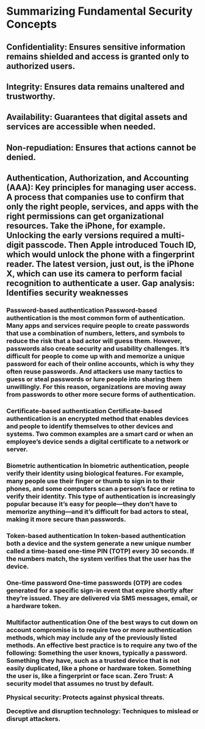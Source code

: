 
 <h1> Summarizing Fundamental Security Concepts
  <h2> Confidentiality: Ensures sensitive information remains shielded and access is granted only to authorized users.
  <h2> Integrity: Ensures data remains unaltered and trustworthy.
  <h2> Availability: Guarantees that digital assets and services are accessible when needed.
  <h2> Non-repudiation: Ensures that actions cannot be denied.
    <h2>
    </table> Authentication, Authorization, and Accounting (AAA): Key principles for managing user access.
   A process that companies use to confirm that only the right people, services, and apps with the right permissions can get organizational resources. Take the iPhone, for example. Unlocking the early versions required a multi-digit passcode. Then Apple introduced Touch ID, which would unlock the phone with a fingerprint reader. The latest version, just out, is the iPhone X, which can use its camera to perform facial recognition to authenticate a user.
Gap analysis: Identifies security weaknesses
  <h3> Password-based authentication
   </table> Password-based authentication is the most common form of authentication. Many apps and services require people to create passwords that use a combination of numbers, letters, and symbols to reduce the risk that a bad actor will guess them. However, passwords also create security and usability challenges. It’s difficult for people to come up with and memorize a unique password for each of their online accounts, which is why they often reuse passwords. And attackers use many tactics to guess or steal passwords or lure people into sharing them unwillingly. For this reason, organizations are moving away from passwords to other more secure forms of authentication.
  <h3> Certificate-based authentication
   Certificate-based authentication is an encrypted method that enables devices and people to identify themselves to other devices and systems. Two common examples are a smart card or when an employee’s device sends a digital certificate to a network or server.
  <h3> Biometric authentication
    In biometric authentication, people verify their identity using biological features. For example, many people use their finger or thumb to sign in to their phones, and some computers scan a person’s face or retina to verify their identity. This type of authentication is increasingly popular because it’s easy for people—they don’t have to memorize anything—and it’s difficult for bad actors to steal, making it more secure than passwords.
  <h3> Token-based authentication
     In token-based authentication both a device and the system generate a new unique number called a time-based one-time PIN (TOTP) every 30 seconds. If the numbers match, the system verifies that the user has the device.
  <h3> One-time password
      One-time passwords (OTP) are codes generated for a specific sign-in event that expire shortly after they’re issued. They are delivered via SMS messages, email, or a hardware token.
  <h3> Multifactor authentication
      One of the best ways to cut down on account compromise is to require two or more authentication methods, which may include any of the previously listed methods. An effective best practice is to require any two of the following:
      Something the user knows, typically a password.
      Something they have, such as a trusted device that is not easily duplicated, like a phone or hardware token.
      Something the user is, like a fingerprint or face scan.
Zero Trust: A security model that assumes no trust by default.

Physical security: Protects against physical threats.

Deceptive and disruption technology: Techniques to mislead or disrupt attackers.
